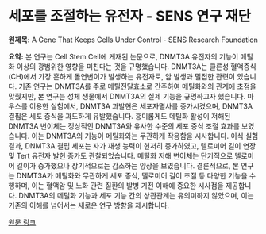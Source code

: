 # 세포를 조절하는 유전자 - SENS 연구 재단

**원제목:** A Gene That Keeps Cells Under Control - SENS Research Foundation

**요약:** 본 연구는 Cell Stem Cell에 게재된 논문으로, DNMT3A 유전자의 기능이 메틸화 이상의 광범위한 영향을 미친다는 것을 규명했습니다.  DNMT3A는 클론성 혈액증식(CH)에서 가장 흔하게 돌연변이가 발생하는 유전자로, 암 발생과 밀접한 관련이 있습니다. 기존 연구는 DNMT3A를 주로 메틸전달효소로 간주하여 메틸화와의 관계에 초점을 맞췄지만, 본 연구는 성체 생물에서 DNMT3A의 실제 기능을 규명하고자 했습니다.  마우스를 이용한 실험에서,  DNMT3A 과발현은 세포자멸사를 증가시켰으며, DNMT3A 결핍은 세포 증식을 과도하게 유발했습니다.  흥미롭게도 메틸화 활성이 저해된 DNMT3A 변이체는 정상적인 DNMT3A와 유사한 수준의 세포 증식 조절 효과를 보였습니다. 이는 DNMT3A의 기능이 메틸화와는 무관하게 작용함을 시사합니다.  이식 실험 결과, DNMT3A 결핍 세포는 자가 재생 능력이 현저히 증가하였고, 텔로미어 길이 연장 및 Tert 유전자 발현 증가도 관찰되었습니다.  메틸화 저해 변이체는 단기적으로 텔로미어 길이가 증가했으나 장기적으로는 감소하는 양상을 보였습니다.  결론적으로, 본 연구는 DNMT3A가 메틸화와 무관하게 세포 증식, 텔로미어 길이 조절 등 다양한 기능을 수행하며,  이는 혈액암 및 노화 관련 질환의 발병 기전 이해에 중요한 시사점을 제공합니다.  DNMT3A의 메틸화 기능과 세포 기능 간의 상관관계는 유의미하지 않았으며, 이는 기존의 이해를 넘어서는 새로운 연구 방향을 제시합니다.

[원문 링크](https://www.lifespan.io/news/a-gene-that-keeps-cells-under-control/)
